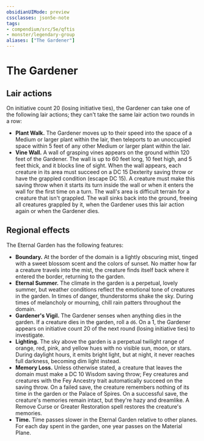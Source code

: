```yaml
---
obsidianUIMode: preview
cssclasses: json5e-note
tags:
- compendium/src/5e/qftis
- monster/legendary-group
aliases: ["The Gardener"]
---
```

# The Gardener

## Lair actions


On initiative count 20 (losing initiative ties), the Gardener can take one of the following lair actions; they can't take the same lair action two rounds in a row:

- **Plant Walk.** The Gardener moves up to their speed into the space of a Medium or larger plant within the lair, then teleports to an unoccupied space within 5 feet of any other Medium or larger plant within the lair.  
- **Vine Wall.** A wall of grasping vines appears on the ground within 120 feet of the Gardener. The wall is up to 60 feet long, 10 feet high, and 5 feet thick, and it blocks line of sight. When the wall appears, each creature in its area must succeed on a DC 15 Dexterity saving throw or have the grappled condition (escape DC 15). A creature must make this saving throw when it starts its turn inside the wall or when it enters the wall for the first time on a turn. The wall's area is difficult terrain for a creature that isn't grappled. The wall sinks back into the ground, freeing all creatures grappled by it, when the Gardener uses this lair action again or when the Gardener dies.  

## Regional effects


The Eternal Garden has the following features:

- **Boundary.** At the border of the domain is a lightly obscuring mist, tinged with a sweet blossom scent and the colors of sunset. No matter how far a creature travels into the mist, the creature finds itself back where it entered the border, returning to the garden.  
- **Eternal Summer.** The climate in the garden is a perpetual, lovely summer, but weather conditions reflect the emotional tone of creatures in the garden. In times of danger, thunderstorms shake the sky. During times of melancholy or mourning, chill rain patters throughout the domain.  
- **Gardener's Vigil.** The Gardener senses when anything dies in the garden. If a creature dies in the garden, roll a `d6`. On a 1, the Gardener appears on initiative count 20 of the next round (losing initiative ties) to investigate.  
- **Lighting.** The sky above the garden is a perpetual twilight range of orange, red, pink, and yellow hues with no visible sun, moon, or stars. During daylight hours, it emits bright light, but at night, it never reaches full darkness, becoming dim light instead.  
- **Memory Loss.** Unless otherwise stated, a creature that leaves the domain must make a DC 10 Wisdom saving throw; Fey creatures and creatures with the Fey Ancestry trait automatically succeed on the saving throw. On a failed save, the creature remembers nothing of its time in the garden or the Palace of Spires. On a successful save, the creature's memories remain intact, but they're hazy and dreamlike. A Remove Curse or Greater Restoration spell restores the creature's memories.  
- **Time.** Time passes slower in the Eternal Garden relative to other planes. For each day spent in the garden, one year passes on the Material Plane.
